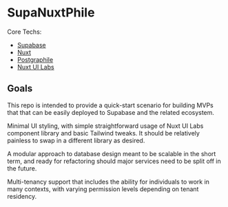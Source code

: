# SupaNuxtPhile
Core Techs:
- [Supabase](https://www.supabase.com)
- [Nuxt](https://nuxtjs.com)
- [Postgraphile](https://postgraphile.org/)
- [Nuxt UI Labs](https://ui.nuxtlabs.com/getting-started)

## Goals
This repo is intended to provide a quick-start scenario for building MVPs that that can be easily deployed to Supabase and the related ecosystem.

Minimal UI styling, with simple straightforward usage of Nuxt UI Labs component library and basic Tailwind tweaks.  It should be relatively painless to swap in a different library as desired.

A modular approach to database design meant to be scalable in the short term, and ready for refactoring should major services need to be split off in the future.

Multi-tenancy support that includes the ability for individuals to work in many contexts, with varying permission levels depending on tenant residency.


